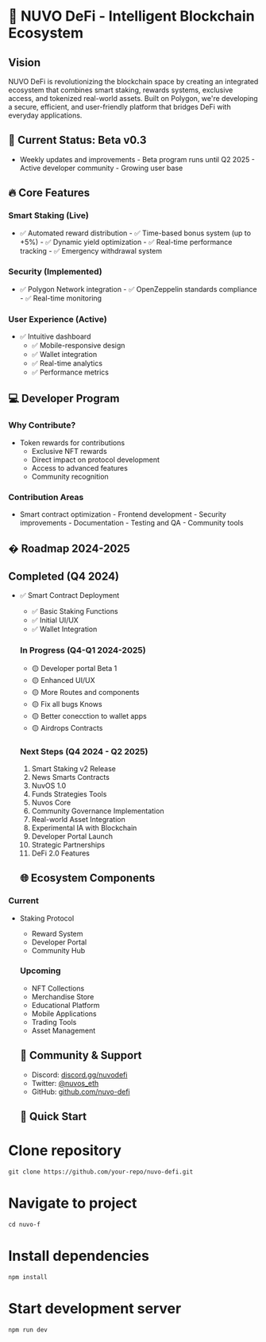   # 🌟 NUVO DeFi - Intelligent Blockchain Ecosystem
    
   ## Vision
   NUVO DeFi is revolutionizing the blockchain space by creating an integrated ecosystem that combines smart staking, rewards systems, exclusive access, and tokenized real-world assets. Built on Polygon, we're developing a secure, efficient, and user-friendly platform that bridges DeFi with everyday applications.
    
   ## 🎯 Current Status: Beta v0.3
   - Weekly updates and improvements
    - Beta program runs until Q2 2025
    - Active developer community
    - Growing user base
    
  ## 🔥 Core Features
    
  ### Smart Staking (Live)
   - ✅ Automated reward distribution
    - ✅ Time-based bonus system (up to +5%)
    - ✅ Dynamic yield optimization
    - ✅ Real-time performance tracking
    - ✅ Emergency withdrawal system
    
   ### Security (Implemented)
   - ✅ Polygon Network integration
    - ✅ OpenZeppelin standards compliance
    - ✅ Real-time monitoring
    
   ### User Experience (Active)
  - ✅ Intuitive dashboard
    - ✅ Mobile-responsive design
    - ✅ Wallet integration
    - ✅ Real-time analytics
    - ✅ Performance metrics
    
  ## 💻 Developer Program
    
   ### Why Contribute?
  - Token rewards for contributions
    - Exclusive NFT rewards
    - Direct impact on protocol development
    - Access to advanced features
    - Community recognition
    
   ### Contribution Areas
   - Smart contract optimization
    - Frontend development
    - Security improvements
    - Documentation
    - Testing and QA
    - Community tools
    
  ## � Roadmap 2024-2025
    
  ## Completed (Q4 2024)
  - ✅ Smart Contract Deployment
    - ✅ Basic Staking Functions
    - ✅ Initial UI/UX
    - ✅ Wallet Integration
    
    ### In Progress (Q4-Q1 2024-2025)
    - 🟡 Developer portal Beta 1
    - 🟡 Enhanced UI/UX
    - 🟡 More Routes and components
    - 🟡 Fix all bugs Knows
    - 🟡 Better conecction to wallet apps
    - 🟡 Airdrops Contracts
    
    ### Next Steps (Q4 2024 - Q2 2025)
    1. Smart Staking v2 Release
    2. News Smarts Contracts
    3. NuvOS 1.0
    4. Funds Strategies Tools
    5. Nuvos Core
    6. Community Governance Implementation
    7. Real-world Asset Integration
    8. Experimental IA with Blockchain
    9. Developer Portal Launch
    10. Strategic Partnerships
    11. DeFi 2.0 Features
    
    ## 🌐 Ecosystem Components
    
  ### Current
  - Staking Protocol
    - Reward System
    - Developer Portal
    - Community Hub
    
    ### Upcoming
    - NFT Collections
    - Merchandise Store
    - Educational Platform
    - Mobile Applications
    - Trading Tools
    - Asset Management
    
    ## 🤝 Community & Support
    - Discord: [discord.gg/nuvodefi](https://discord.gg/ee5uZXej)
    - Twitter: [@nuvos_eth](https://x.com/nuvos_eth)
    - GitHub: [github.com/nuvo-defi](https://github.com/nuvo-defi)
    
    ## 🚀 Quick Start
  # Clone repository
    git clone https://github.com/your-repo/nuvo-defi.git
    
  # Navigate to project
    cd nuvo-f
    
  # Install dependencies
    npm install
    
  # Start development server
    npm run dev
